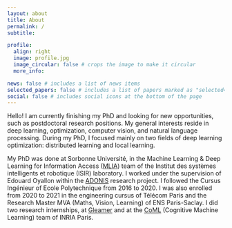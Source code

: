```yaml
---
layout: about
title: About
permalink: /
subtitle: 

profile:
  align: right
  image: profile.jpg
  image_circular: false # crops the image to make it circular
  more_info: 

news: false # includes a list of news items
selected_papers: false # includes a list of papers marked as "selected={true}"
social: false # includes social icons at the bottom of the page
---
```


Hello!
I am currently finishing my PhD and looking for new opportunities, such as postdoctoral research positions.
My general interests reside in deep learning, optimization, computer vision, and natural language processing. During my PhD, I focused mainly on two fields of deep learning optimization: distributed learning and local learning.

My PhD was done at Sorbonne Université, in the Machine Learning & Deep Learning for Information Access ([MLIA](https://www.isir.upmc.fr/equipes/mlia/)) team of the Institut des systèmes intelligents et robotique (ISIR) laboratory. I worked under the supervision of Edouard Oyallon within the [ADONIS](https://adonis-research.github.io/) research project.
I followed the Cursus Ingénieur of Ecole Polytechnique from 2016 to 2020. I was also enrolled from 2020 to 2021 in the engineering cursus of Télécom Paris and the Research Master MVA (Maths, Vision, Learning) of ENS Paris-Saclay. I did two research internships, at [Gleamer](https://www.gleamer.ai/) and at the [CoML](https://cognitive-ml.fr/) (Cognitive Machine Learning) team of INRIA Paris.
